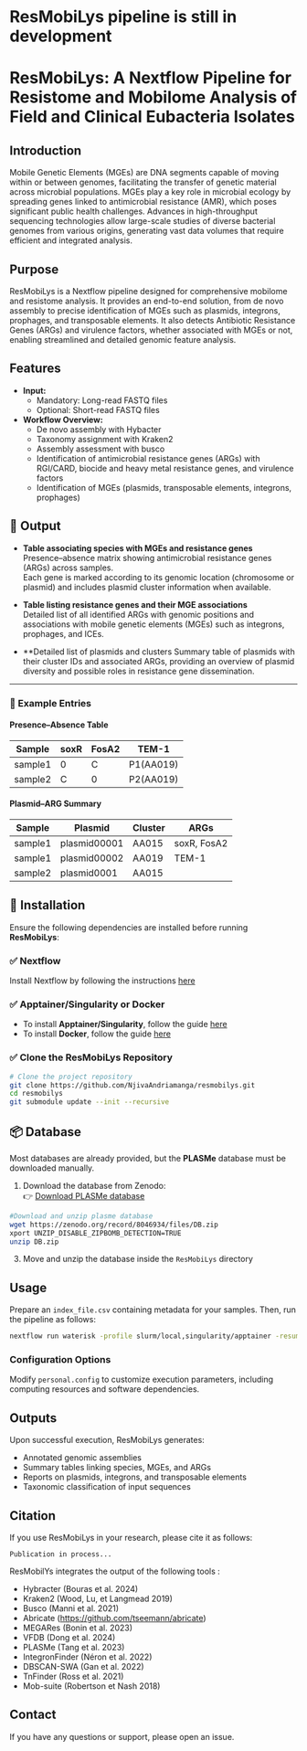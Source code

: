 
# **ResMobiLys pipeline is still in development**


# **ResMobiLys: A Nextflow Pipeline for Resistome and Mobilome Analysis of Field and Clinical Eubacteria Isolates**

## **Introduction**
Mobile Genetic Elements (MGEs) are DNA segments capable of moving within or between genomes, facilitating the transfer of genetic material across microbial populations. MGEs play a key role in microbial ecology by spreading genes linked to antimicrobial resistance (AMR), which poses significant public health challenges. Advances in high-throughput sequencing technologies allow large-scale studies of diverse bacterial genomes from various origins, generating vast data volumes that require efficient and integrated analysis.

## **Purpose**
ResMobiLys is a Nextflow pipeline designed for comprehensive mobilome and resistome analysis. It provides an end-to-end solution, from de novo assembly to precise identification of MGEs such as plasmids, integrons, prophages, and transposable elements. It also detects Antibiotic Resistance Genes (ARGs) and virulence factors, whether associated with MGEs or not, enabling streamlined and detailed genomic feature analysis.

## **Features**
- **Input:**
  - Mandatory: Long-read FASTQ files
  - Optional: Short-read FASTQ files
- **Workflow Overview:**
  - De novo assembly with Hybacter
  - Taxonomy assignment with Kraken2
  - Assembly assessment with busco
  - Identification of antimicrobial resistance genes (ARGs) with RGI/CARD, biocide and heavy metal resistance genes, and virulence factors
  - Identification of MGEs (plasmids, transposable elements, integrons, prophages)
## 🧬 Output

- **Table associating species with MGEs and resistance genes**  
  Presence–absence matrix showing antimicrobial resistance genes (ARGs) across samples.  
  Each gene is marked according to its genomic location (chromosome or plasmid) and includes plasmid cluster information when available.

- **Table listing resistance genes and their MGE associations**  
  Detailed list of all identified ARGs with genomic positions and associations with mobile genetic elements (MGEs) such as integrons, prophages, and ICEs.

- **Detailed list of plasmids and clusters
  Summary table of plasmids with their cluster IDs and associated ARGs, providing an overview of plasmid diversity and possible roles in resistance gene dissemination.

---

### 🧾 Example Entries

#### Presence–Absence Table

| Sample  | soxR | FosA2 | TEM-1 |
|----------|------|-------|-------|
| sample1  | 0 | C | P1(AA019) |
| sample2  | C | 0 | P2(AA019) |

#### Plasmid–ARG Summary

| Sample  | Plasmid      | Cluster | ARGs         |
|----------|--------------|---------|--------------|
| sample1  | plasmid00001 | AA015   | soxR, FosA2  |
| sample1  | plasmid00002 | AA019   | TEM-1        |
| sample2  | plasmid0001  | AA015   |              |  


## 🚀 Installation

Ensure the following dependencies are installed before running **ResMobiLys**:

### ✅ Nextflow

Install Nextflow by following the instructions [here](https://www.nextflow.io/docs/latest/install.html)

### ✅ Apptainer/Singularity or Docker

- To install **Apptainer/Singularity**, follow the guide [here](https://apptainer.org/docs/admin/main/installation.html)
- To install **Docker**, follow the guide [here](https://www.docker.com/get-started/)

### ✅ Clone the ResMobiLys Repository

```bash
# Clone the project repository
git clone https://github.com/NjivaAndriamanga/resmobilys.git
cd resmobilys
git submodule update --init --recursive
```

## 📦 Database

Most databases are already provided, but the **PLASMe** database must be downloaded manually.

1. Download the database from Zenodo:  
   👉 [Download PLASMe database](https://zenodo.org/record/8046934/files/DB.zip?download=1)
```bash
#Download and unzip plasme database
wget https://zenodo.org/record/8046934/files/DB.zip
xport UNZIP_DISABLE_ZIPBOMB_DETECTION=TRUE
unzip DB.zip
```

3. Move and unzip the database inside the `ResMobiLys` directory

## **Usage**
Prepare an `index_file.csv` containing metadata for your samples. Then, run the pipeline as follows:

```bash
nextflow run waterisk -profile slurm/local,singularity/apptainer -resume -c waterisk/personal.config
```

### **Configuration Options**
Modify `personal.config` to customize execution parameters, including computing resources and software dependencies.

## **Outputs**
Upon successful execution, ResMobiLys generates:
- Annotated genomic assemblies
- Summary tables linking species, MGEs, and ARGs
- Reports on plasmids, integrons, and transposable elements
- Taxonomic classification of input sequences

## **Citation**
If you use ResMobiLys in your research, please cite it as follows:

```
Publication in process...
```
 ResMobilYs integrates the output of the following tools :
- Hybracter (Bouras et al. 2024)
- Kraken2 (Wood, Lu, et Langmead 2019)
- Busco (Manni et al. 2021)
- Abricate (https://github.com/tseemann/abricate)
- MEGARes (Bonin et al. 2023)
- VFDB (Dong et al. 2024)
- PLASMe (Tang et al. 2023)
- IntegronFinder (Néron et al. 2022)
- DBSCAN-SWA (Gan et al. 2022)
- TnFinder (Ross et al. 2021)
- Mob-suite (Robertson et Nash 2018)
## **Contact**
If you have any questions or support, please open an issue.
